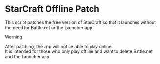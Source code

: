 # StarCraft Offline Patch
This script patches the free version of StarCraft so that it launches without the need for Battle.net or the Launcher app

> [!WARNING]
> After patching, the app will not be able to play online<br>
> It is intended for those who only play offline and want to delete Battle.net and the Launcher app
